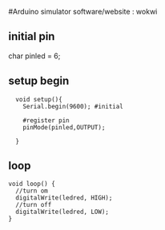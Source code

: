 #Arduino simulator 
software/website : wokwi
## initial pin
char pinled = 6;

## setup begin

```
  void setup(){
    Serial.begin(9600); #initial
    
    #register pin
    pinMode(pinled,OUTPUT);
    
  }
```

## loop
```
void loop() {
  //turn om
  digitalWrite(ledred, HIGH);
  //turn off
  digitalWrite(ledred, LOW);
}
```
